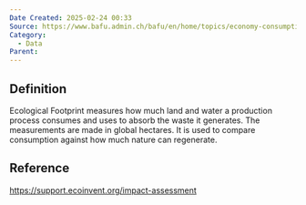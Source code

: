 ```yaml
---
Date Created: 2025-02-24 00:33
Source: https://www.bafu.admin.ch/bafu/en/home/topics/economy-consumption/economy-and-consumption-publications/publications-economy-and-consumption/eco-factors-switzerland.html
Category:
  - Data
Parent:
---
```

## Definition
Ecological Footprint measures how much land and water a production process consumes and uses to absorb the waste it generates. The measurements are made in global hectares. It is used to compare consumption against how much nature can regenerate.

## Reference
https://support.ecoinvent.org/impact-assessment